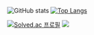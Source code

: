 <!--
**goeunpark123/goeunpark123** is a ✨ _special_ ✨ repository because its `README.md` (this file) appears on your GitHub profile.

Here are some ideas to get you started:

- 🔭 I’m currently working on ...
- 🌱 I’m currently learning ...
- 👯 I’m looking to collaborate on ...
- 🤔 I’m looking for help with ...
- 💬 Ask me about ...
- 📫 How to reach me: ...
- 😄 Pronouns: ...
- ⚡ Fun fact: ...
-->
![GitHub stats](https://github-readme-stats.vercel.app/api?username=goeunpark123&show_icons=true&theme=radical)
[![Top Langs](https://github-readme-stats.vercel.app/api/top-langs/?username=goeunpark123)](https://github.com/goeunpark123/github-readme-stats)
<br><p/>
[![Solved.ac
프로필](http://mazassumnida.wtf/api/generate_badge?boj=goeunpark21)](https://solved.ac/{handle})
<img src="http://mazandi.herokuapp.com/api?handle=goeunpark21&theme=warm"/>
<br><p/>

